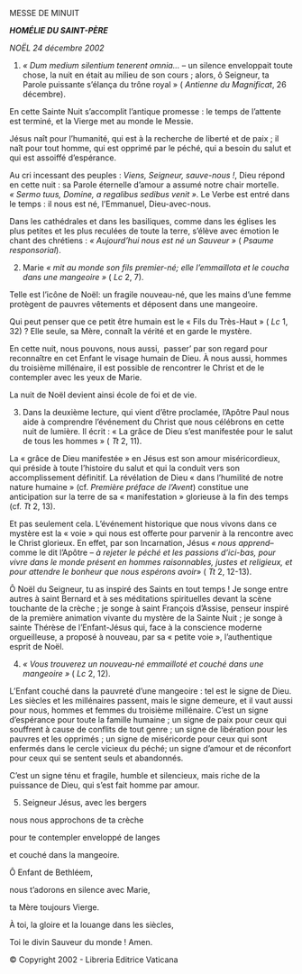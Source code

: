 MESSE DE MINUIT

***HOMÉLIE DU SAINT-PÈRE***

*NOËL 24 décembre 2002*

1. *« Dum medium silentium tenerent omnia...* – un silence enveloppait toute chose, la nuit en était au milieu de son cours ; alors, ô Seigneur, ta Parole puissante s’élança du trône royal » ( *Antienne du Magnificat*, 26 décembre).

En cette Sainte Nuit s’accomplit l’antique promesse : le temps de l’attente est terminé, et la Vierge met au monde le Messie.

Jésus naît pour l’humanité, qui est à la recherche de liberté et de paix ; il naît pour tout homme, qui est opprimé par le péché, qui a besoin du salut et qui est assoiffé d’espérance.

Au cri incessant des peuples : *Viens, Seigneur, sauve-nous !*, Dieu répond en cette nuit : sa Parole éternelle d’amour a assumé notre chair mortelle. *« Sermo tuus, Domine, a regalibus sedibus venit »*. Le Verbe est entré dans le temps : il nous est né, l’Emmanuel, Dieu-avec-nous.

Dans les cathédrales et dans les basiliques, comme dans les églises les plus petites et les plus reculées de toute la terre, s’élève avec émotion le chant des chrétiens : *« Aujourd’hui nous est né un Sauveur »* ( *Psaume responsorial*).

2. Marie *« mit au monde son fils premier-né; elle l’emmaillota et le coucha dans une mangeoire »* ( *Lc* 2, 7).

Telle est l’icône de Noël: un fragile nouveau-né, que les mains d’une femme protègent de pauvres vêtements et déposent dans une mangeoire.

Qui peut penser que ce petit être humain est le « Fils du Très-Haut » ( *Lc* 1, 32) ? Elle seule, sa Mère, connaît la vérité et en garde le mystère.

En cette nuit, nous pouvons, nous aussi,  passer’ par son regard pour reconnaître en cet Enfant le visage humain de Dieu. À nous aussi, hommes du troisième millénaire, il est possible de rencontrer le Christ et de le contempler avec les yeux de Marie.

La nuit de Noël devient ainsi école de foi et de vie.

3. Dans la deuxième lecture, qui vient d’être proclamée, l’Apôtre Paul nous aide à comprendre l’événement du Christ que nous célébrons en cette nuit de lumière. Il écrit : « La grâce de Dieu s’est manifestée pour le salut de tous les hommes » ( *Tt* 2, 11).

La « grâce de Dieu manifestée » en Jésus est son amour miséricordieux, qui préside à toute l’histoire du salut et qui la conduit vers son accomplissement définitif. La révélation de Dieu « dans l’humilité de notre nature humaine » (cf. *Première préface de l’Avent*) constitue une anticipation sur la terre de sa « manifestation » glorieuse à la fin des temps (cf. *Tt* 2, 13).

Et pas seulement cela. L’événement historique que nous vivons dans ce mystère est la « voie » qui nous est offerte pour parvenir à la rencontre avec le Christ glorieux. En effet, par son Incarnation, Jésus *« nous apprend*– comme le dit l’Apôtre – *à rejeter le péché et les passions d’ici-bas, pour vivre dans le monde présent en hommes raisonnables, justes et religieux, et pour attendre le bonheur que nous espérons avoir*» ( *Tt* 2, 12-13).

Ô Noël du Seigneur, tu as inspiré des Saints en tout temps ! Je songe entre autres à saint Bernard et à ses méditations spirituelles devant la scène touchante de la crèche ; je songe à saint François d’Assise, penseur inspiré de la première animation vivante du mystère de la Sainte Nuit ; je songe à sainte Thérèse de l’Enfant-Jésus qui, face à la conscience moderne orgueilleuse, a proposé à nouveau, par sa « petite voie », l’authentique esprit de Noël.

4. *« Vous trouverez un nouveau-né emmailloté et couché dans une mangeoire »* ( *Lc* 2, 12).

L’Enfant couché dans la pauvreté d’une mangeoire : tel est le signe de Dieu. Les siècles et les millénaires passent, mais le signe demeure, et il vaut aussi pour nous, hommes et femmes du troisième millénaire. C’est un signe d’espérance pour toute la famille humaine ; un signe de paix pour ceux qui souffrent à cause de conflits de tout genre ; un signe de libération pour les pauvres et les opprimés ; un signe de miséricorde pour ceux qui sont enfermés dans le cercle vicieux du péché; un signe d’amour et de réconfort pour ceux qui se sentent seuls et abandonnés.

C’est un signe ténu et fragile, humble et silencieux, mais riche de la puissance de Dieu, qui s’est fait homme par amour.

5. Seigneur Jésus, avec les bergers

nous nous approchons de ta crèche

pour te contempler enveloppé de langes

et couché dans la mangeoire.

Ô Enfant de Bethléem,

nous t’adorons en silence avec Marie,

ta Mère toujours Vierge.

À toi, la gloire et la louange dans les siècles,

Toi le divin Sauveur du monde ! Amen.

© Copyright 2002 - Libreria Editrice Vaticana